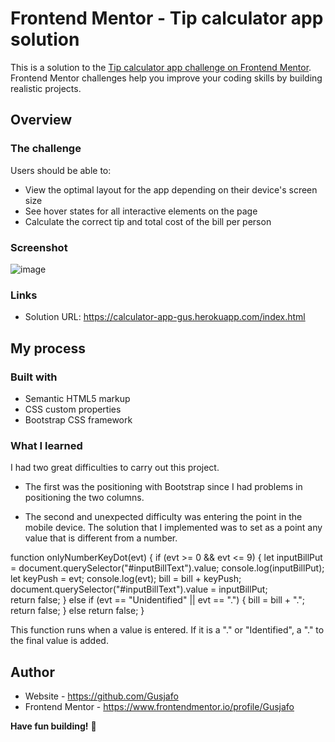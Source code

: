# Frontend Mentor - Tip calculator app solution

This is a solution to the [Tip calculator app challenge on Frontend Mentor](https://www.frontendmentor.io/challenges/tip-calculator-app-ugJNGbJUX). Frontend Mentor challenges help you improve your coding skills by building realistic projects.

## Overview

### The challenge

Users should be able to:

- View the optimal layout for the app depending on their device's screen size
- See hover states for all interactive elements on the page
- Calculate the correct tip and total cost of the bill per person

### Screenshot

![image](https://user-images.githubusercontent.com/69098117/131033008-edab5c9b-d141-4f65-915f-bdcc51e79446.png)




### Links

- Solution URL: https://calculator-app-gus.herokuapp.com/index.html

## My process

### Built with

- Semantic HTML5 markup
- CSS custom properties
- Bootstrap CSS framework



### What I learned

I had two great difficulties to carry out this project. 

* The first was the positioning with Bootstrap since I had problems in positioning the two columns. 

* The second and unexpected difficulty was entering the point in the mobile device. The solution that I implemented was to set as a point any value that is different from a number.

function onlyNumberKeyDot(evt) {
  if (evt >= 0 && evt <= 9) {
    let inputBillPut = document.querySelector("#inputBillText").value;
    console.log(inputBillPut);
    let keyPush = evt;
    console.log(evt);
    bill = bill + keyPush;
    document.querySelector("#inputBillText").value = inputBillPut;    
    return false;
  } else
    if (evt == "Unidentified" || evt == ".") {
      bill = bill + ".";
      return false;
    } else return false;
}

This function runs when a value is entered. If it is a "." or "Identified", a "." to the final value is added.





## Author

- Website - https://github.com/Gusjafo
- Frontend Mentor - https://www.frontendmentor.io/profile/Gusjafo


**Have fun building!** 🚀
